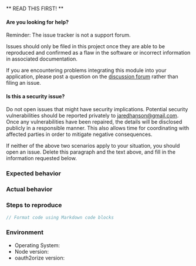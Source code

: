 ** READ THIS FIRST! **

#### Are you looking for help?

Reminder: The issue tracker is not a support forum.

Issues should only be filed in this project once they are able to be reproduced
and confirmed as a flaw in the software or incorrect information in associated
documentation.

If you are encountering problems integrating this module into your application,
please post a question on the [discussion forum](https://github.com/jaredhanson/oauth2orize-discuss)
rather than filing an issue.

#### Is this a security issue?

Do not open issues that might have security implications.  Potential security
vulnerabilities should be reported privately to jaredhanson@gmail.com.  Once any
vulnerabilities have been repaired, the details will be disclosed publicly in a
responsible manner.  This also allows time for coordinating with affected parties
in order to mitigate negative consequences.


If neither of the above two scenarios apply to your situation, you should open
an issue.  Delete this paragraph and the text above, and fill in the information
requested below.

<!-- Provide a brief summary of the issue in the title field above. -->

<!-- Provide a detailed description of your use case, including as much -->
<!-- detail as possible about what you are trying to accomplish and why. -->

### Expected behavior
<!-- Provide a detailed description of how you expected the software to -->
<!-- behave. -->

### Actual behavior
<!-- Provide a detailed description of how the software actually behaved, -->
<!-- including any rationale for why that behavior is incorrect. -->

### Steps to reproduce
<!-- Provide an unambiguous series of steps that can be used to reproduce -->
<!-- this issue, including any code if applicable. -->

```js
// Format code using Markdown code blocks
```

### Environment

* Operating System:
* Node version: <!-- $ node -v -->
* oauth2orize version: <!-- $ npm list oauth2orize -->
